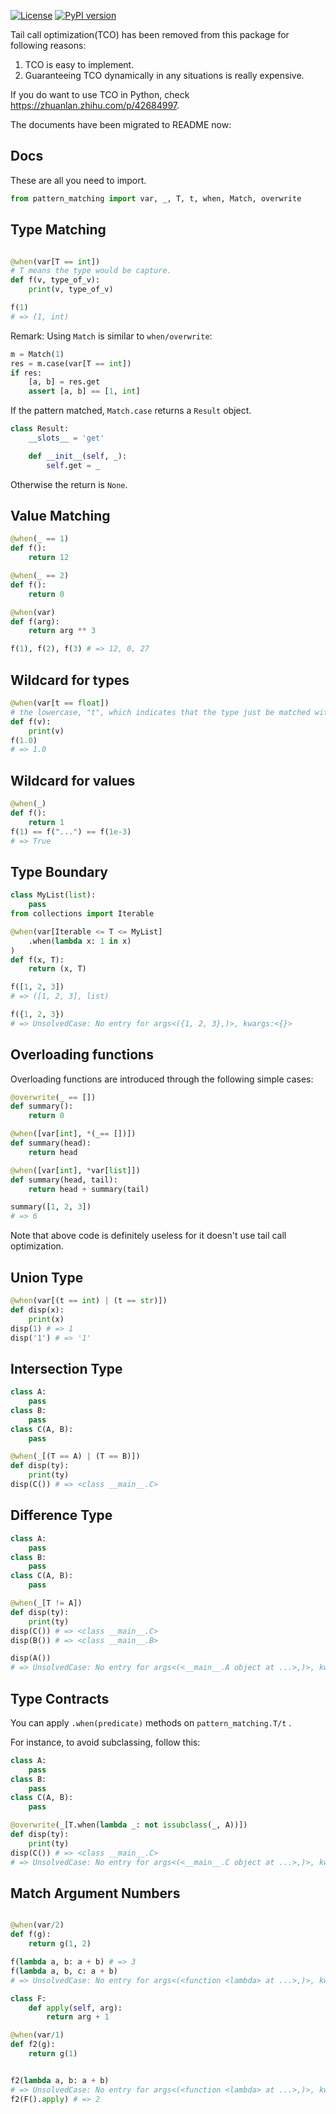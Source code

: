 [![License](https://img.shields.io/badge/license-MIT-green.svg)](https://github.com/Xython/Destruct.py/blob/master/LICENSE)
[![PyPI version](https://img.shields.io/pypi/v/pattern-matching.svg)](https://pypi.python.org/pypi/pattern-matching)

Tail call optimization(TCO) has been removed from this package for following reasons:

1. TCO is easy to implement.
2. Guaranteeing TCO dynamically in any situations is really expensive.

If you do want to use TCO in Python, check https://zhuanlan.zhihu.com/p/42684997.

The documents have been migrated to README now:

Docs
------

These are all you need to import.
```python
from pattern_matching import var, _, T, t, when, Match, overwrite
```

## Type Matching
```python

@when(var[T == int])
# T means the type would be capture.
def f(v, type_of_v):
    print(v, type_of_v)

f(1)
# => (1, int)

```

Remark: Using `Match` is similar to `when/overwrite`:

```python
m = Match(1)
res = m.case(var[T == int])
if res:
    [a, b] = res.get
    assert [a, b] == [1, int]
```
If the pattern matched, `Match.case` returns a `Result` object.
```python
class Result:
    __slots__ = 'get'

    def __init__(self, _):
        self.get = _
```
Otherwise the return is `None`.

## Value Matching

```python
@when(_ == 1)
def f():
    return 12

@when(_ == 2)
def f():
    return 0

@when(var)
def f(arg):
    return arg ** 3

f(1), f(2), f(3) # => 12, 0, 27
```

## Wildcard for types

```python
@when(var[t == float])
# the lowercase, "t", which indicates that the type just be matched without capture.
def f(v):
    print(v)
f(1.0)
# => 1.0
```

## Wildcard for values

```python
@when(_)
def f():
    return 1
f(1) == f("...") == f(1e-3)
# => True
```

## Type Boundary

```python
class MyList(list):
    pass
from collections import Iterable

@when(var[Iterable <= T <= MyList]
    .when(lambda x: 1 in x)
)
def f(x, T):
    return (x, T)

f([1, 2, 3])
# => ([1, 2, 3], list)

f({1, 2, 3})
# => UnsolvedCase: No entry for args<({1, 2, 3},)>, kwargs:<{}>
```

## Overloading functions

Overloading functions are introduced through the following simple cases:

```python
@overwrite(_ == [])
def summary():
    return 0

@when([var[int], *(_== [])])
def summary(head):
    return head

@when([var[int], *var[list]])
def summary(head, tail):
    return head + summary(tail)

summary([1, 2, 3])
# => 6

```

Note that above code is definitely useless for it doesn't use tail call optimization.

## Union Type

```python
@when(var[(t == int) | (t == str)])
def disp(x):
    print(x)
disp(1) # => 1
disp('1') # => '1'
```

## Intersection Type

```python
class A:
    pass
class B:
    pass
class C(A, B):
    pass

@when(_[(T == A) | (T == B)])
def disp(ty):
    print(ty)
disp(C()) # => <class __main__.C>
```

## Difference Type

```python
class A:
    pass
class B:
    pass
class C(A, B):
    pass

@when(_[T != A])
def disp(ty):
    print(ty)
disp(C()) # => <class __main__.C>
disp(B()) # => <class __main__.B>

disp(A())
# => UnsolvedCase: No entry for args<(<__main__.A object at ...>,)>, kwargs:<{}>

```

## Type Contracts

You can apply `.when(predicate)` methods on `pattern_matching.T/t` .

For instance, to avoid subclassing, follow this:
```python
class A:
    pass
class B:
    pass
class C(A, B):
    pass

@overwrite(_[T.when(lambda _: not issubclass(_, A))])
def disp(ty):
    print(ty)
disp(C()) # => <class __main__.C>
# => UnsolvedCase: No entry for args<(<__main__.C object at ...>,)>, kwargs:<{}>
```

## Match Argument Numbers

```python

@when(var/2)
def f(g):
    return g(1, 2)

f(lambda a, b: a + b) # => 3
f(lambda a, b, c: a + b)
# => UnsolvedCase: No entry for args<(<function <lambda> at ...>,)>, kwargs:<{}>

class F:
    def apply(self, arg):
        return arg + 1

@when(var/1)
def f2(g):
    return g(1)


f2(lambda a, b: a + b)
# => UnsolvedCase: No entry for args<(<function <lambda> at ...>,)>, kwargs:<{}>
f2(F().apply) # => 2

```




